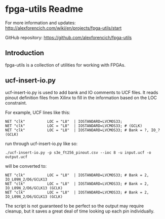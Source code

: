 # fpga-utils Readme

For more information and updates:
http://alexforencich.com/wiki/en/projects/fpga-utils/start

GitHub repository:
https://github.com/alexforencich/fpga-utils

## Introduction

fpga-utils is a collection of utilities for working with FPGAs.

## ucf-insert-io.py

ucf-insert-io.py is used to add bank and IO comments to UCF files.  It reads
pinout definition files from Xilinx to fill in the information based on the
LOC constraint.  

For example, UCF lines like this:

    NET "clk"          LOC = "L8"  | IOSTANDARD=LVCMOS33;
    NET "clk"          LOC = "L8"  | IOSTANDARD=LVCMOS33; # (GCLK)
    NET "clk"          LOC = "L8"  | IOSTANDARD=LVCMOS33; # Bank = ?, IO_? (GCLK)

run through ucf-insert-io.py like so:

    ./ucf-insert-io.py -p s3e_ft256_pinout.csv --ioc 8 -u input.ucf -o output.ucf

will be converted to:

    NET "clk"          LOC = "L8"  | IOSTANDARD=LVCMOS33; # Bank = 2, IO_L09N_2/D6/GCLK13
    NET "clk"          LOC = "L8"  | IOSTANDARD=LVCMOS33; # Bank = 2, IO_L09N_2/D6/GCLK13 (GCLK)
    NET "clk"          LOC = "L8"  | IOSTANDARD=LVCMOS33; # Bank = 2, IO_L09N_2/D6/GCLK13 (GCLK)

The script is not guaranteed to be perfect so the output may require cleanup,
but it saves a great deal of time looking up each pin individually.  


